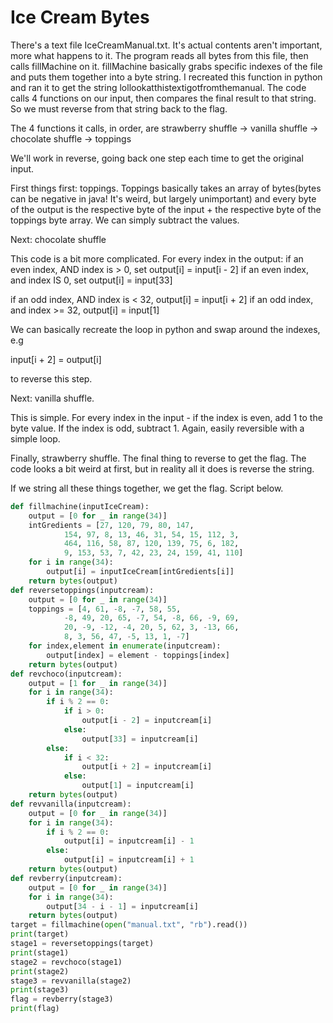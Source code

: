 # Ice Cream Bytes

There's a text file IceCreamManual.txt. It's actual contents aren't important, more what happens to it. The program reads all bytes from this file, then calls fillMachine on it. fillMachine basically grabs specific indexes of the file and puts them together into a byte string. I recreated this function in python and ran it to get the string lollookatthistextigotfromthemanual. The code calls 4 functions on our input, then compares the final result to that string. So we must reverse from that string back to the flag.

The 4 functions it calls, in order, are strawberry shuffle -&gt; vanilla shuffle -&gt; chocolate shuffle -&gt; toppings

We'll work in reverse, going back one step each time to get the original input.

First things first: toppings. Toppings basically takes an array of bytes\(bytes can be negative in java! It's weird, but largely unimportant\) and every byte of the output is the respective byte of the input + the respective byte of the toppings byte array. We can simply subtract the values.

Next: chocolate shuffle

This code is a bit more complicated. For every index in the output: if an even index, AND index is &gt; 0, set output\[i\] = input\[i - 2\] if an even index, and index IS 0, set output\[i\] = input\[33\]

if an odd index, AND index is &lt; 32, output\[i\] = input\[i + 2\] if an odd index, and index &gt;= 32, output\[i\] = input\[1\]

We can basically recreate the loop in python and swap around the indexes, e.g

input\[i + 2\] = output\[i\]

to reverse this step.

Next: vanilla shuffle.

This is simple. For every index in the input - if the index is even, add 1 to the byte value. If the index is odd, subtract 1. Again, easily reversible with a simple loop.

Finally, strawberry shuffle. The final thing to reverse to get the flag. The code looks a bit weird at first, but in reality all it does is reverse the string.

If we string all these things together, we get the flag. Script below.

```python
def fillmachine(inputIceCream):
    output = [0 for _ in range(34)]
    intGredients = [27, 120, 79, 80, 147, 
            154, 97, 8, 13, 46, 31, 54, 15, 112, 3, 
            464, 116, 58, 87, 120, 139, 75, 6, 182, 
            9, 153, 53, 7, 42, 23, 24, 159, 41, 110]
    for i in range(34):
        output[i] = inputIceCream[intGredients[i]]
    return bytes(output)
def reversetoppings(inputcream):
    output = [0 for _ in range(34)]
    toppings = [4, 61, -8, -7, 58, 55, 
            -8, 49, 20, 65, -7, 54, -8, 66, -9, 69, 
            20, -9, -12, -4, 20, 5, 62, 3, -13, 66, 
            8, 3, 56, 47, -5, 13, 1, -7]
    for index,element in enumerate(inputcream):
        output[index] = element - toppings[index]
    return bytes(output)
def revchoco(inputcream):
    output = [1 for _ in range(34)]
    for i in range(34):
        if i % 2 == 0:
            if i > 0:
                output[i - 2] = inputcream[i]
            else:
                output[33] = inputcream[i]
        else:
            if i < 32:
                output[i + 2] = inputcream[i]
            else:
                output[1] = inputcream[i]
    return bytes(output)
def revvanilla(inputcream):
    output = [0 for _ in range(34)]
    for i in range(34):
        if i % 2 == 0:
            output[i] = inputcream[i] - 1
        else:
            output[i] = inputcream[i] + 1
    return bytes(output)
def revberry(inputcream):
    output = [0 for _ in range(34)]
    for i in range(34):
        output[34 - i - 1] = inputcream[i]
    return bytes(output)
target = fillmachine(open("manual.txt", "rb").read())
print(target)
stage1 = reversetoppings(target)
print(stage1)
stage2 = revchoco(stage1)
print(stage2)
stage3 = revvanilla(stage2)
print(stage3)
flag = revberry(stage3)
print(flag)
```

